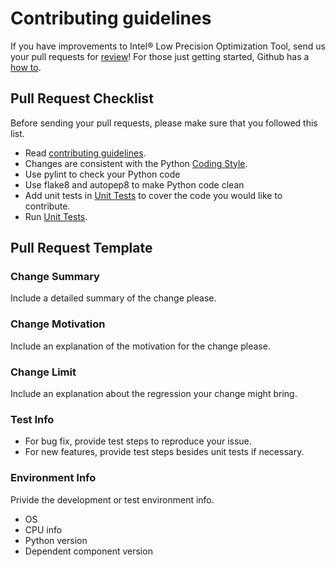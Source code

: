 # Contributing guidelines
If you have improvements to Intel® Low Precision Optimization Tool, send us your pull requests for
[review](https://github.com/intel/lpot/pulls)! For those
just getting started, Github has a
[how to](https://help.github.com/articles/using-pull-requests/).

## Pull Request Checklist
Before sending your pull requests, please make sure that you followed this
list.

- Read [contributing guidelines](CONTRIBUTING.md).
- Changes are consistent with the Python [Coding Style](https://github.com/google/styleguide/blob/gh-pages/pyguide.md).
- Use pylint to check your Python code
- Use flake8 and autopep8 to make Python code clean 
- Add unit tests in [Unit Tests](https://github.com/intel/lpot/tree/master/tests) to cover the code you would like to contribute.
- Run [Unit Tests](https://github.com/intel/lpot/tree/master/tests).

## Pull Request Template
### Change Summary
Include a detailed summary of the change please. 

### Change Motivation
Include an explanation of the motivation for the change please.

### Change Limit
Include an explanation about the regression your change might bring.

### Test Info
- For bug fix, provide test steps to reproduce your issue. 
- For new features, provide test steps besides unit tests if necessary. 

### Environment Info
Privide the development or test environment info.
- OS
- CPU info
- Python version
- Dependent component version

